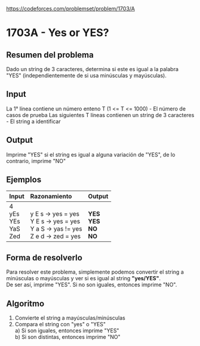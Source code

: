 https://codeforces.com/problemset/problem/1703/A

# 1703A - Yes or YES?

## Resumen del problema
Dado un string de 3 caracteres, determina si este es igual a la palabra "YES" (independientemente de si usa minúsculas y mayúsculas).

## Input
La 1° línea contiene un número enteno T (1 <= T <= 1000) - El número de casos de prueba
Las siguientes T líneas contienen un string de 3 caracteres - El string a identificar

## Output
Imprime "YES" si el string es igual a alguna variación de "YES", de lo contrario, imprime "NO"

## Ejemplos
| Input             | Razonamiento  | Output    |
| ----------------- | :------------ | --------- |
| 4 <br> yEs <br> YEs <br> YaS <br> Zed | <br> y E s -> yes = yes <br> Y E s -> yes = yes <br> Y a S -> yas != yes <br> Z e d -> zed = yes |<br> **YES** <br> **YES** <br> **NO** <br> **NO** |

## Forma de resolverlo
Para resolver este problema, simplemente podemos convertir el string a minúsculas o mayúsculas y ver si es igual al string **"yes/YES"**. \
De ser así, imprime "YES". Si no son iguales, entonces imprime "NO".

## Algoritmo
1) Convierte el string a mayúsculas/minúsculas
2) Compara el string con "yes" o "YES" \
a) Si son iguales, entonces imprime "YES" \
b) Si son distintas, entonces imprime "NO"
